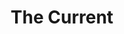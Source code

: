 ---
layout: playlist
title: "The Current"
startDate: 2024
endDate: under development
songs: [
    days-like-that,
    hey,
    what-you-do,
    loyal-orchid,
    i-need-you,
    candy-rain,    
    love-rain,
]
---